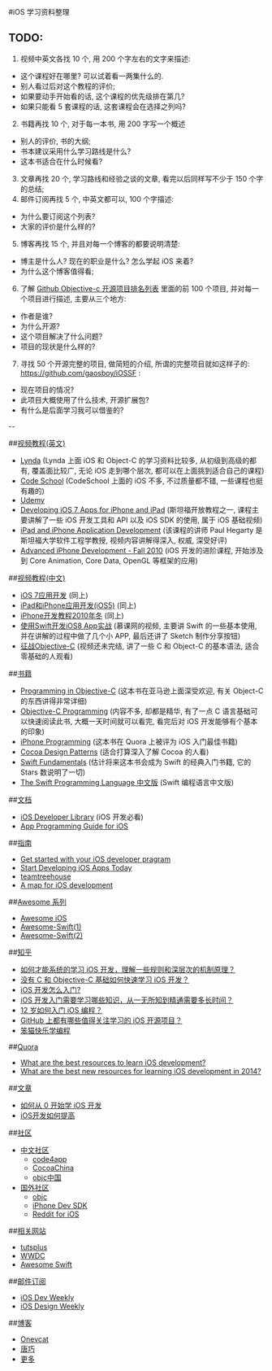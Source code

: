 #iOS 学习资料整理

## TODO:


1. 视频中英文各找 10 个, 用 200 个字左右的文字来描述: 
  * 这个课程好在哪里? 可以试着看一两集什么的. 
  * 别人看过后对这个教程的评价;
  * 如果要动手开始看的话, 这个课程的优先级排在第几? 
  * 如果只能看 5 套课程的话, 这套课程会在选择之列吗?
2. 书籍再找 10 个, 对于每一本书, 用 200 字写一个概述
  * 别人的评价, 书的大纲;
  * 书本建议采用什么学习路线是什么? 
  * 这本书适合在什么时候看?
3. 文章再找 20 个, 学习路线和经验之谈的文章, 看完以后同样写不少于 150 个字的总结;
4. 邮件订阅再找 5 个, 中英文都可以, 100 个字描述: 
  * 为什么要订阅这个列表? 
  * 大家的评价是什么样的?
5. 博客再找 15 个, 并且对每一个博客的都要说明清楚:
  * 博主是什么人? 现在的职业是什么? 怎么学起 iOS 来着?
  * 为什么这个博客值得看;
6. 了解 [Github Objective-c 开源项目排名列表](https://github.com/search?l=Objective-C&q=+stars%3A%3E0&ref=searchresults&type=Repositories) 里面的前 100 个项目, 并对每一个项目进行描述, 主要从三个地方: 
  * 作者是谁? 
  * 为什么开源? 
  * 这个项目解决了什么问题? 
  * 项目的现状是什么样的? 
7. 寻找 50 个开源完整的项目, 做简短的介绍, 所谓的完整项目就如这样子的: https://github.com/gaosboy/iOSSF :
  * 现在项目的情况? 
  * 此项目大概使用了什么技术, 开源扩展包?
  * 有什么是后面学习我可以借鉴的?

--

##[视频教程(英文)](#video-turtorials-english)
- [Lynda](http://www.lynda.com/search?q=ios) (Lynda 上面 iOS 和 Object-C 的学习资料比较多, 从初级到高级的都有, 覆盖面比较广, 无论 iOS 走到哪个层次, 都可以在上面挑到适合自己的课程)
- [Code School](https://www.codeschool.com/paths/ios) (CodeSchool 上面的 iOS 不多, 不过质量都不错, 一些课程也挺有趣的)
- [Udemy](https://www.udemy.com/topic/learn-objective-c/)
- [Developing iOS 7 Apps for iPhone and iPad](https://itunes.apple.com/us/course/developing-ios-7-apps-for/id733644550) (斯坦福开放教程之一, 课程主要讲解了一些 iOS 开发工具和 API 以及 iOS SDK 的使用, 属于 iOS 基础视频)
- [iPad and iPhone Application Development](https://itunes.apple.com/itunes-u/ipad-iphone-application-development/id473757255) (该课程的讲师 Paul Hegarty 是斯坦福大学软件工程学教授, 视频内容讲解得深入, 权威, 深受好评)
- [Advanced iPhone Development - Fall 2010](https://itunes.apple.com/itunes-u/advanced-iphone-development/id407243028) (iOS 开发的进阶课程, 开始涉及到 Core Animation, Core Data, OpenGL 等框架的应用)

##[视频教程(中文)](#video-turtorials-chinese)
- [iOS 7应用开发](http://v.163.com/special/opencourse/ios7.html) (同上)
- [iPad和iPhone应用开发(iOS5)](http://v.163.com/special/opencourse/ipadandiphoneapplication.html) (同上)
- [iPhone开发教程2010年冬](http://v.163.com/special/opencourse/iphonekaifa.html) (同上)
- [使用Swift开发iOS8 App实战](http://www.imooc.com/learn/173) (慕课网的视频, 主要讲 Swift 的一些基本使用, 并在讲解的过程中做了几个小 APP, 最后还讲了 Sketch 制作分享按钮)
- [征战Objective-C](http://www.imooc.com/learn/218) (视频还未完结, 讲了一些 C 和 Object-C 的基本语法, 适合零基础的人观看)

##[书籍](#books)
- [Programming in Objective-C](http://www.amazon.com/Programming-Objective-C-Edition-Developers-Library/dp/0321967607) (这本书在亚马逊上面深受欢迎, 有关 Object-C 的东西讲得非常详细)
- [Objective-C Programming](http://www.amazon.com/dp/032194206X/ref=cm_sw_r_tw_dp_fWrPub0BGRHJ3) (内容不多, 却都是精华, 有了一点 C 语言基础可以快速阅读此书, 大概一天时间就可以看完, 看完后对 iOS 开发能够有个基本的印象)
- [iPhone Programming](http://book.douban.com/subject/5314055/) (这本书在 Quora 上被评为 iOS 入门最佳书籍)
- [Cocoa Design Patterns](http://book.douban.com/subject/3688896/) (适合打算深入了解 Cocoa 的人看)
- [Swift Fundamentals](http://www.amazon.com/dp/0990402053/ref=cm_sw_r_tw_dp_louPub127Q1YP) (估计将来这本书会成为 Swift 的经典入门书籍, 它的 Stars 数说明了一切)
- [The Swift Programming Language 中文版](http://numbbbbb.gitbooks.io/-the-swift-programming-language-/content/) (Swift 编程语言中文版)

##[文档](#documents)
- [iOS Developer Library](https://developer.apple.com/library/ios/navigation/) (iOS 开发必看)
- [App Programming Guide for iOS](https://developer.apple.com/library/ios/documentation/iPhone/Conceptual/iPhoneOSProgrammingGuide/iPhoneAppProgrammingGuide.pdf)

##[指南](#guides)
- [Get started with your iOS developer pragram](https://developer.apple.com/programs/ios/gettingstarted/)
- [Start Developing iOS Apps Today](https://developer.apple.com/library/ios/referencelibrary/GettingStarted/RoadMapiOS/)
- [teamtreehouse](http://blog.teamtreehouse.com/the-beginners-guide-to-objective-c-language-and-variables)
- [A map for iOS development](http://www.appdeveloperatlas.com/)

##[Awesome 系列](#awesome-series)
- [Awesome iOS](https://github.com/matteocrippa/awesome-swift)
- [Awesome-Swift(1)](https://github.com/matteocrippa/awesome-swift)
- [Awesome-Swift(2)](https://github.com/Wolg/awesome-swift)

##[知乎](#zhihu)
- [如何才能系统的学习 iOS 开发，理解一些规则和深层次的机制原理？](http://www.zhihu.com/question/20016551)
- [没有 C 和 Objective-C 基础如何快速学习 iOS 开发？](http://www.zhihu.com/question/19627420)
- [iOS 开发怎么入门?](http://www.zhihu.com/question/20264108)
- [iOS 开发入门需要学习哪些知识，从一无所知到精通需要多长时间？](http://www.zhihu.com/question/20130048)
- [12 岁如何入门 iOS 编程？](http://www.zhihu.com/question/20919784)
- [GitHub 上都有哪些值得关注学习的 iOS 开源项目？](http://www.zhihu.com/question/22914651)
- [笨猫快乐学编程](http://zhuanlan.zhihu.com/kidscoding)

##[Quora](#quora)
- [What are the best resources to learn iOS development?](http://www.quora.com/What-are-the-best-resources-to-learn-iOS-development)
- [What are the best new resources for learning iOS development in 2014?](https://www.quora.com/What-are-the-best-new-resources-for-learning-iOS-development-in-2014)

##[文章](#articles)
- [如何从 0 开始学 iOS 开发](http://readful.com/post/101914515826/0-ios)
- [iOS开发如何提高](http://www.devtang.com/blog/2014/07/27/ios-levelup-tips/)

##[社区](#forum)
- [中文社区](#the-chinese-community)
  - [code4app](http://code4app.com/)
  - [CocoaChina](http://www.cocoachina.com/)
  - [objc中国](http://objccn.io/)
- [国外社区](#the-foreign-community)
  - [objc](http://www.objc.io/)
  - [iPhone Dev SDK](http://iphonedevsdk.com/)
  - [Reddit for iOS](http://www.reddit.com/r/ios/)

##[相关网站](#websites)
- [tutsplus](http://tutsplus.com/tutorials/search?utf8=%E2%9C%93&search%5Btopic%5D=&search%5Bterms%5D=ios&button=)
- [WWDC](https://developer.apple.com/videos/)
- [Awesome Swift](https://swift.zeef.com/robin.eggenkamp)

##[邮件订阅](#email-subscribe)
- [iOS Dev Weekly](http://iosdevweekly.com/)
- [iOS Design Weekly](http://iosdesign.co/)

##[博客](#blog)
- [Onevcat](http://onevcat.com/#blog)
- [唐巧](http://www.devtang.com/)
- [更多](https://github.com/tangqiaoboy/iOSBlogCN)
